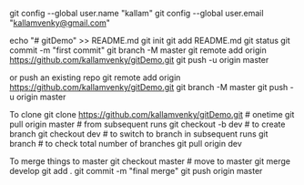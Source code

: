 git config --global user.name "kallam"
git config --global user.email "kallamvenky@gmail.com"

echo "# gitDemo" >> README.md
git init
git add README.md
git status
git commit -m "first commit"
git branch -M master
git remote add origin https://github.com/kallamvenky/gitDemo.git
git push -u origin master

or push an existing repo
git remote add origin https://github.com/kallamvenky/gitDemo.git
git branch -M master
git push -u origin master


To clone
git clone https://github.com/kallamvenky/gitDemo.git # onetime
git pull origin master # from subsequent runs
git checkout -b dev # to create branch
git checkout dev # to switch to branch in subsequent runs
git branch # to check total number of branches
git pull origin dev

To merge things to master
git checkout master # move to master
git merge develop
git add .
git commit -m "final merge"
git push origin master